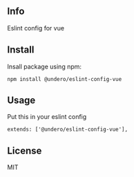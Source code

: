 
## Info

Eslint config for vue

## Install
Insall package using npm:

``npm install @undero/eslint-config-vue``


## Usage

Put this in your eslint config

``extends: ['@undero/eslint-config-vue'],``

  
## License

MIT